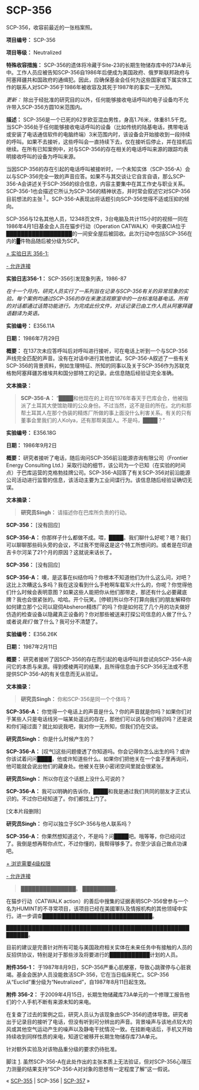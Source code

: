 # SCP-356
                        




SCP-356，收容前最近的一张档案照。



**项目编号：** SCP-356

**项目等级：** Neutralized

**特殊收容措施：** SCP-356的遗体将冷藏于Site-23的长期生物储存库中的73A单元中。工作人员应被告知SCP-356自1986年后便成为美国政府、俄罗斯联邦政府与阿塞拜疆共和国政府的通缉犯。因此，应确保基金会任何为这些国家或下属实体工作的联系人对SCP-356于1986年被收容及其死于1987年的事实一无所知。

*更新：* 除出于经批准的研究目的以外，任何能够接收电话呼叫的电子设备均不允许带入SCP-356方圆10米范围内。

**描述：** SCP-356是一个已死的62岁欧亚混血男性，身高1.76米，体重81.5千克。当SCP-356处于任何能够接收电话呼叫的设备（比如传统的陆基电话，携带电话或安装了电话通信软件的电脑终端）3米范围内时，该设备会开始接收到一段持续的呼叫。如果不去接听，这些呼叫会一直持续下去，仅在接听后停止，并在挂机后继续。在所有已知案例中，对与SCP-356的存在相关的电话呼叫来源的跟踪均表明接收呼叫的设备为呼叫来源。

当因SCP-356的存在引起的电话呼叫被接听时，一个未知实体（SCP-356-A）会以与SCP-356完全一致的声音应答。如果不与其交谈让它自言自语，那么SCP-356-A会讲述关于SCP-356的综合信息，内容主要集中在其工作史与职业关系。SCP-356-1也会描述它所认为SCP-356的精神状态，并时常会叙述它对SCP-356目前想法的主张<sup class='footnoteref'>
 <a shape='rect' class='footnoteref' id='footnoteref-1' href='javascript:;' onclick='WIKIDOT.page.utils.scrollToReference(&apos;footnote-1&apos;)'>1</a>
</sup>。SCP-356-A表现出将话题引向SCP-356觉得不适或压抑的倾向。

SCP-356与12名其他人员，12348页文件，3台电脑及共计115小时的视频一同在1986年4月1日基金会人员在猫步行动（Operation CATWALK）中突袭CIA位于██████████████████的一间安全屋后被回收。此次行动中包括SCP-356在内的█件物品随后被分级为SCP。


<a shape='rect' class='collapsible-block-link' href='javascript:;'>+&#160;&#23454;&#39564;&#26085;&#24535;&#160;356-1:</a>

<a shape='rect' class='collapsible-block-link' href='javascript:;'>-&#160;&#20801;&#35768;&#36830;&#25509;</a>

**实验日志356-1：** SCP-356引发现象列表，1986-87

*在十一个月内，研究人员实行了一系列旨在记录与SCP-356有关的异常现象的实验。每个案例均通过SCP-356的存在来激活观察室中的一台标准陆基电话。所有的对话都通过话筒功能进行。为完成此份文件，对话记录已由工作人员从阿塞拜疆语翻译为英语。* 

**实验编号：** E356.11A

**日期：** 1986年7月29日

**概要：** 在137次未应答呼叫后对呼叫进行接听，可在电话上听到一个与SCP-356声线完全匹配的声音。没有在对话中进行其他尝试。SCP-356-A叙述了一些有关SCP-356的背景资料，例如生理特征、所知的同事以及关于SCP-356作为苏联克格勃阿塞拜疆苏维埃共和国分部特工的记录。此信息随后经验证完全准确。

**文本摘录：** 


> **SCP-356-A：** “████和他现在的上司在1976年春天于巴库会合，他被指派了土耳其大使馆助理的公众身份。不过当然，这不是目的所在。北约和那帮土耳其人在那个伪装的精炼厂所做的事上面没什么利害关系。有关的只有董事会里我们的人Kolya，还有那帮美国人。不是吗，████？”
> 

**实验编号：** E356.18G

**日期：** 1986年9月2日

**概要：** 研究者接听了电话，随后询问SCP-356前沿能源咨询有限公司（Frontier Energy Consulting Ltd.）采取行动的细节，该公司为一个已知（在实验的时间点）于巴库运营的克格勃挂牌公司。SCP-356-A回答了有关SCP-356对前沿能源公司活动进行监管的信息，该活动主要为工业间谍行为。该信息随后经验证确切无误。

**文本摘录：** 


> **研究员Singh：** 请描述你在巴库所负责的行动。

**SCP-356：** [没有回应]

**SCP-356-A：** 你那样子什么都做不成。喂，████。我们聊什么好呢？嗯？我们可以聊聊那些码头旁的会议，不过我不觉得这是这个特工所想问的。或者是在印迪吉卡尔河呆了21个月的原因？这就说来话长了。

**SCP-356：** [没有回应]

**SCP-356-A：** 噢，是这事在纠结你吗？你根本不知道他们为什么这么问，对吧？这比上次糟这么多吗？我在这没看到什么手枪啊车载军火什么的，你呢？你觉得他们什么时候会表明意图？如果这些人能把你从他们那带走，那还有什么必要藏底牌？我也会很紧张的。哈哈。开个玩笑。[停顿]所以你不打算向我们的朋友解释你如何建立那个公司以窥伺Absheron精炼厂的吗？你是如何花了几个月的功夫做好仿造的检查设备以隐藏真正设备的？你对那些被送来打探公司信息的人做了什么？或者说*我们* 做了什么？我可分不清楚了。
> 

**实验编号：** E356.26K

**日期：** 1987年2月11日

**概要：** 研究者接听了因SCP-356的存在而引起的电话呼叫并尝试向SCP-356-A询问它的本质与来源。得到模棱两可的结果，且所得信息由于SCP-356无法或不愿提供SCP-356-A的有关信息而无从验证。

**文本摘录：** 


> **研究员Singh：** 你和SCP-356是同一个个体吗？

**SCP-356-A：** 你觉得一个电话上的声音是什么？你的声音就是你吗？如果你们对于某些人只是电话线另一端某处遥远的存在，那他们可以说与你们相识吗？还是说和你们碰过面？就比如说我吧，我对你一无所知，但我们仍在交谈。

**研究员Singh：** 你是什么时候产生的？

**SCP-356-A：** [叹气]这些问题傻透了你知道吗。你会记得你怎么出生的吗？或许你该试着问问████，他或许知道些什么。如果你们把他关在一个盒子里再询问，他可能就会说出他们的藏身处。他被关在狭小密闭空间里就会很紧张。

**研究员Singh：** 所以你在这个话题上没什么可说的？

**SCP-356-A：** 我可以明确的告诉你，████和我是通过我们共同的朋友才正式认识的。不过你已经知道了。你们都找上门了。

[文本片段删除]

**研究员Singh：** 你可以独立于SCP-356与他人联系吗？

**SCP-356-A：** 你果然想知道这个，不是吗？问████吧。哦等等，你已经问过了。我倒是想再帮你点忙，不过你懂的，我帮得够多了。你至少该自己做点功课吧。
> 





<a shape='rect' class='collapsible-block-link' href='javascript:;'>+&#160;&#27983;&#35272;&#38656;&#35201;4&#32423;&#26435;&#38480;</a>

<a shape='rect' class='collapsible-block-link' href='javascript:;'>-&#160;&#20801;&#35768;&#36830;&#25509;</a>


> ███████████████。 █████████。

在猫步行动（CATWALK action）的善后中搜集的证据表明SCP-356曾参与一个名为HUMINT的不寻常项目，该项目已经在美國軍队及情报机构的其他领域中实行。进一步调查██████████████████████████████。

████████████████████████████████████████████████████████。

目前的建议是完善针对所有可能与美国政府相关实体在未来任务中有接触的人员的反招供协议，特别是对于那些涉及将要进行的███████████计划的人员。
> 




**附件356-1：** 于1987年8月9日，SCP-356严重心肌梗塞，导致心跳骤停与心脏衰竭。基金会医护人员没能救活SCP-356，它在当日临床死亡。SCP-356从“Euclid”重分级为“Neutralized”，自1987年8月11日起生效。

**附件 356-2：** 于2009年4月15日，长期生物储藏库73A单元的一个修理工报告他们的个人手机不断有来源未知的来电。

在复查了过去的案例之后，研究人员认为该现象由SCP-356的遗体导致。研究者出于记录目的接听了电话，但没有听到可分辨出的声音。背景噪声与该地点较大的风或其他空气运动产生的噪声以及静电干扰情况一致。在挂断电话后，手机又开始持续收到同样性质的来电，知道它被移开长期生物储存库73A单元。

针对额外实验及对该物品重分级的要求仍待批准。


脚注
<a shape='rect' href='javascript:;' onclick='WIKIDOT.page.utils.scrollToReference(&apos;footnoteref-1&apos;)'>1</a>. 虽然SCP-356-A在此处作出的主张本质上无法验证，但对SCP-356心理压力测量的结果支持“SCP-356-A对对象的思想有一定程度了解”这一假说。



« [SCP-355](/scp-355) | SCP-356 | [SCP-357](/scp-357) »





                    